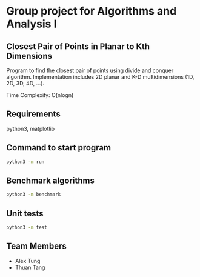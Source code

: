 # Group project for Algorithms and Analysis I

## Closest Pair of Points in Planar to Kth Dimensions

Program to find the closest pair of points using divide and conquer algorithm.
Implementation includes 2D planar and K-D multidimensions (1D, 2D, 3D, 4D, ...).

Time Complexity: O(nlogn)

## Requirements

python3, matplotlib

## Command to start program

```bash
python3 -m run
```

## Benchmark algorithms

```bash
python3 -m benchmark
```

## Unit tests

```bash
python3 -m test
```

## Team Members

- Alex Tung
- Thuan Tang
